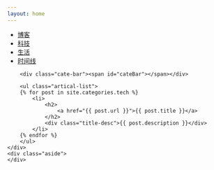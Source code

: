 ```yaml
---
layout: home
---
```


<div class="index-content col2">
    <div class="section">
        <ul class="artical-cate">
            <li><a href="/"><span>博客</span></a></li>
            <li class="on"><a href="/tech"><span>科技</span></a></li>
            <li><a href="/life"><span>生活</span></a></li>
            <li><a href="/archive.html"><span>时间线</span></a></li>
        </ul>

        <div class="cate-bar"><span id="cateBar"></span></div>

        <ul class="artical-list">
        {% for post in site.categories.tech %}
            <li>
                <h2>
                    <a href="{{ post.url }}">{{ post.title }}</a>
                </h2>
                <div class="title-desc">{{ post.description }}</div>
            </li>
        {% endfor %}
        </ul>
    </div>
    <div class="aside">
    </div>
</div>
